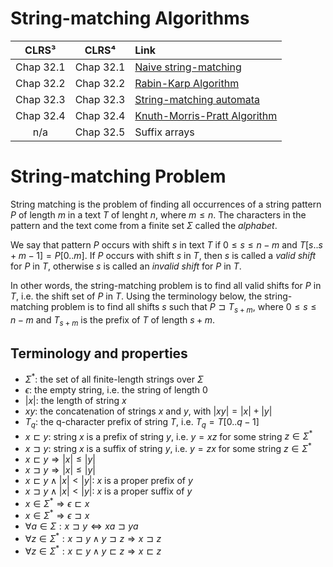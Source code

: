 # String-matching Algorithms

| **CLRS³** | **CLRS⁴** | **Link** |
|:---:|:---:|:---|
| Chap 32.1 | Chap 32.1 | [Naive string-matching](https://github.com/pl3onasm/AADS/tree/main/algorithms/string-matching/naive-matching)
| Chap 32.2 | Chap 32.2 | [Rabin-Karp Algorithm](https://github.com/pl3onasm/AADS/tree/main/algorithms/string-matching/rabin-karp)
| Chap 32.3 | Chap 32.3 | [String-matching automata](https://github.com/pl3onasm/AADS/tree/main/algorithms/string-matching/finite-automata)
| Chap 32.4 | Chap 32.4 | [Knuth-Morris-Pratt Algorithm](https://github.com/pl3onasm/AADS/tree/main/algorithms/string-matching/knuth-morris-pratt)
| n/a | Chap 32.5 | Suffix arrays

# String-matching Problem

String matching is the problem of finding all occurrences of a string pattern $P$ of length $m$ in a text $T$ of lenght $n$, where $m \leq n$. The characters in the pattern and the text come from a finite set $\Sigma$ called the *alphabet*.

We say that pattern $P$ occurs with shift $s$ in text $T$ if $0 \leq s \leq n - m$ and $T[s..s + m -1] = P[0..m]$. If $P$ occurs with shift $s$ in $T$, then $s$ is called a *valid shift* for $P$ in $T$, otherwise $s$ is called an *invalid shift* for $P$ in $T$.

In other words, the string-matching problem is to find all valid shifts for $P$ in $T$, i.e. the shift set of $P$ in $T$. Using the terminology below, the string-matching problem is to find all shifts $s$ such that $P \sqsupset T_{s+m}$, where $0 \leq s \leq n - m$ and $T_{s + m}$ is the prefix of $T$ of length $s + m$.

## Terminology and properties

- $\Sigma^*$: the set of all finite-length strings over $\Sigma$
- $\epsilon$: the empty string, i.e. the string of length $0$
- $|x|$: the length of string $x$
- $xy$: the concatenation of strings $x$ and $y$, with $|xy| = |x| + |y|$
- $T_q$: the q-character prefix of string $T$, i.e. $T_q = T[0..q-1]$
- $x \sqsubset y$: string $x$ is a prefix of string $y$, i.e. $y = xz$ for some string $z \in \Sigma^*$
- $x \sqsupset y$: string $x$ is a suffix of string $y$, i.e. $y = zx$ for some string $z \in \Sigma^*$
- $x \sqsubset y \Rightarrow |x| \leq |y|$
- $x \sqsupset y \Rightarrow |x| \leq |y|$
- $x \sqsubset y \land |x| < |y|$: $x$ is a proper prefix of $y$
- $x \sqsupset y \land |x| < |y|$: $x$ is a proper suffix of $y$
- $x \in \Sigma^* \Rightarrow \epsilon \sqsubset x$
- $x \in \Sigma^* \Rightarrow \epsilon \sqsupset x$
- $\forall a \in \Sigma: x \sqsupset y \Leftrightarrow xa \sqsupset ya$
- $\forall z \in \Sigma^*: x \sqsupset y \land y \sqsupset z \Rightarrow x \sqsupset z$
- $\forall z \in \Sigma^*: x \sqsubset y \land y \sqsubset z \Rightarrow x \sqsubset z$
